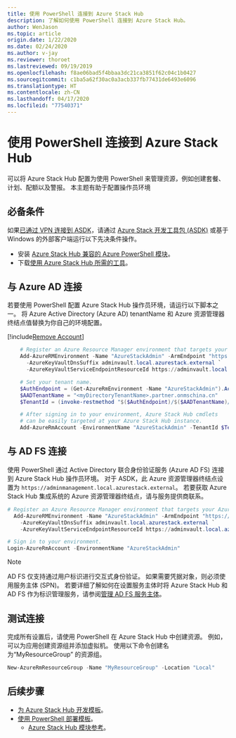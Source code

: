 ```yaml
---
title: 使用 PowerShell 连接到 Azure Stack Hub
description: 了解如何使用 PowerShell 连接到 Azure Stack Hub。
author: WenJason
ms.topic: article
origin.date: 1/22/2020
ms.date: 02/24/2020
ms.author: v-jay
ms.reviewer: thoroet
ms.lastreviewed: 09/19/2019
ms.openlocfilehash: f8ae06bad5f4bbaa3dc21ca3851f62c04c1b0427
ms.sourcegitcommit: c1ba5a62f30ac0a3acb337fb77431de6493e6096
ms.translationtype: HT
ms.contentlocale: zh-CN
ms.lasthandoff: 04/17/2020
ms.locfileid: "77540371"
---
```

# <a name="connect-to-azure-stack-hub-with-powershell"></a>使用 PowerShell 连接到 Azure Stack Hub

可以将 Azure Stack Hub 配置为使用 PowerShell 来管理资源，例如创建套餐、计划、配额以及警报。 本主题有助于配置操作员环境

## <a name="prerequisites"></a>必备条件

如果[已通过 VPN 连接到 ASDK](../asdk/asdk-connect.md#connect-with-vpn)，请通过 [Azure Stack 开发工具包 (ASDK)](../asdk/asdk-connect.md#connect-with-rdp) 或基于 Windows 的外部客户端运行以下先决条件操作。

- 安装 [Azure Stack Hub 兼容的 Azure PowerShell 模块](azure-stack-powershell-install.md)。  
- 下载[使用 Azure Stack Hub 所需的工具](azure-stack-powershell-download.md)。  

## <a name="connect-with-azure-ad"></a>与 Azure AD 连接

若要使用 PowerShell 配置 Azure Stack Hub 操作员环境，请运行以下脚本之一。 将 Azure Active Directory (Azure AD) tenantName 和 Azure 资源管理器终结点值替换为你自己的环境配置。

[!include[Remove Account](../includes/remove-account.md)]

```powershell  
    # Register an Azure Resource Manager environment that targets your Azure Stack Hub instance. Get your Azure Resource Manager endpoint value from your service provider.
    Add-AzureRMEnvironment -Name "AzureStackAdmin" -ArmEndpoint "https://adminmanagement.local.azurestack.external" `
      -AzureKeyVaultDnsSuffix adminvault.local.azurestack.external `
      -AzureKeyVaultServiceEndpointResourceId https://adminvault.local.azurestack.external

    # Set your tenant name.
    $AuthEndpoint = (Get-AzureRmEnvironment -Name "AzureStackAdmin").ActiveDirectoryAuthority.TrimEnd('/')
    $AADTenantName = "<myDirectoryTenantName>.partner.onmschina.cn"
    $TenantId = (invoke-restmethod "$($AuthEndpoint)/$($AADTenantName)/.well-known/openid-configuration").issuer.TrimEnd('/').Split('/')[-1]

    # After signing in to your environment, Azure Stack Hub cmdlets
    # can be easily targeted at your Azure Stack Hub instance.
    Add-AzureRmAccount -EnvironmentName "AzureStackAdmin" -TenantId $TenantId
```

## <a name="connect-with-ad-fs"></a>与 AD FS 连接

使用 PowerShell 通过 Active Directory 联合身份验证服务 (Azure AD FS) 连接到 Azure Stack Hub 操作员环境。 对于 ASDK，此 Azure 资源管理器终结点设置为 `https://adminmanagement.local.azurestack.external`。 若要获取 Azure Stack Hub 集成系统的 Azure 资源管理器终结点，请与服务提供商联系。

  ```powershell  
  # Register an Azure Resource Manager environment that targets your Azure Stack Hub instance. Get your Azure Resource Manager endpoint value from your service provider.
    Add-AzureRMEnvironment -Name "AzureStackAdmin" -ArmEndpoint "https://adminmanagement.local.azurestack.external" `
      -AzureKeyVaultDnsSuffix adminvault.local.azurestack.external `
      -AzureKeyVaultServiceEndpointResourceId https://adminvault.local.azurestack.external

  # Sign in to your environment.
  Login-AzureRmAccount -EnvironmentName "AzureStackAdmin"
  ```

> [!Note]  
> AD FS 仅支持通过用户标识进行交互式身份验证。 如果需要凭据对象，则必须使用服务主体 (SPN)。 若要详细了解如何在设置服务主体时将 Azure Stack Hub 和 AD FS 作为标识管理服务，请参阅[管理 AD FS 服务主体](azure-stack-create-service-principals.md#manage-an-ad-fs-service-principal)。

## <a name="test-the-connectivity"></a>测试连接

完成所有设置后，请使用 PowerShell 在 Azure Stack Hub 中创建资源。 例如，可以为应用创建资源组并添加虚拟机。 使用以下命令创建名为“MyResourceGroup”  的资源组。

```powershell  
New-AzureRmResourceGroup -Name "MyResourceGroup" -Location "Local"
```

## <a name="next-steps"></a>后续步骤

- [为 Azure Stack Hub 开发模板](../user/azure-stack-develop-templates.md)。
- [使用 PowerShell 部署模板](../user/azure-stack-deploy-template-powershell.md)。
  - [Azure Stack Hub 模块参考](https://docs.microsoft.com/powershell/azure/azure-stack/overview)。

